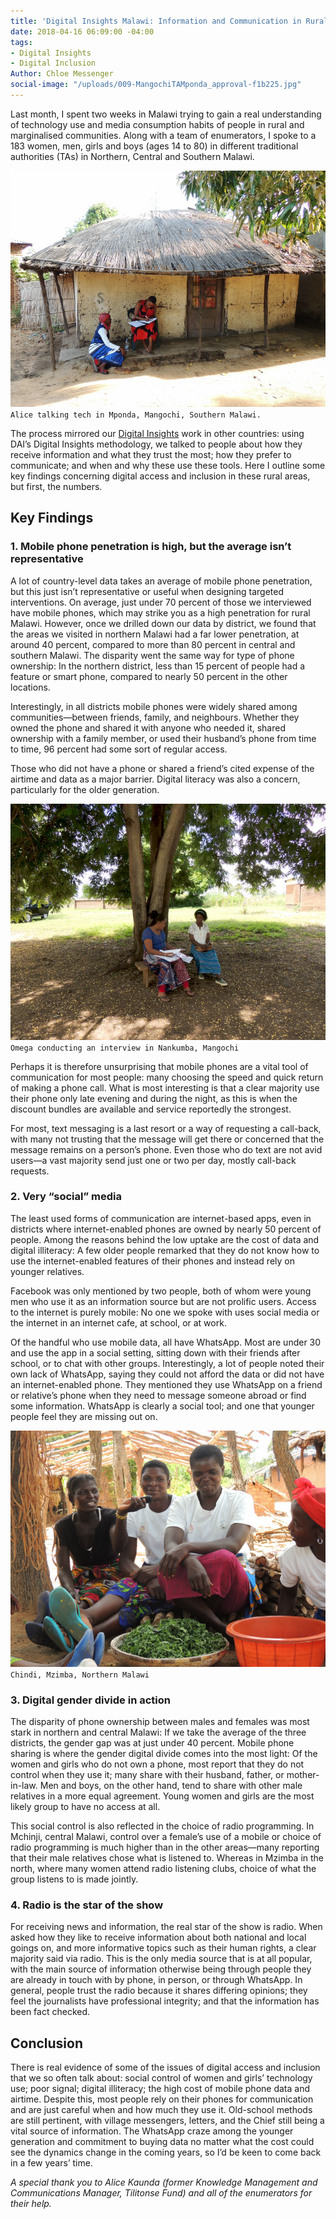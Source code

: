 ```yaml
---
title: 'Digital Insights Malawi: Information and Communication in Rural Communities'
date: 2018-04-16 06:09:00 -04:00
tags:
- Digital Insights
- Digital Inclusion
Author: Chloe Messenger
social-image: "/uploads/009-MangochiTAMponda_approval-f1b225.jpg"
---
```


Last month, I spent two weeks in Malawi trying to gain a real understanding of technology use and media consumption habits of people in rural and marginalised communities. Along with a team of enumerators, I spoke to a 183 women, men, girls and boys (ages 14 to 80) in different traditional authorities (TAs) in Northern, Central and Southern Malawi.

![009-MangochiTAMponda_approval.jpg](/uploads/009-MangochiTAMponda_approval.jpg) `Alice talking tech in Mponda, Mangochi, Southern Malawi.`

<!--more-->

The process mirrored our [Digital Insights](https://dai-global-digital.com/tags/?tag=digital-insights) work in other countries: using DAI’s Digital Insights methodology, we talked to people about how they receive information and what they trust the most; how they prefer to communicate; and when and why these use these tools. Here I outline some key findings concerning digital access and inclusion in these rural areas, but first, the numbers.

<script id="infogram_0_5ee7b3ea-aa02-492f-bf18-7b25c7ded435" title="Bio data Malawi Insights" src="https://e.infogram.com/js/dist/embed.js?y68" type="text/javascript"></script>

## Key Findings

### 1. Mobile phone penetration is high, but the average isn’t representative

A lot of country-level data takes an average of mobile phone penetration, but this just isn’t representative or useful when designing targeted interventions. On average, just under 70 percent of those we interviewed have mobile phones, which may strike you as a high penetration for rural Malawi. However, once we drilled down our data by district, we found that the areas we visited in northern Malawi had a far lower penetration, at around 40 percent, compared to more than 80 percent in central and southern Malawi. The disparity went the same way for type of phone ownership: In the northern district, less than 15 percent of people had a feature or smart phone, compared to nearly 50 percent in the other locations.

<script id="infogram_0_f47fe114-9d49-45f2-9347-fceebce12ff0" title="Mobile access and type Malawi Digital Insights" src="https://e.infogram.com/js/dist/embed.js?pel" type="text/javascript"></script>

Interestingly, in all districts mobile phones were widely shared among communities—between friends, family, and neighbours. Whether they owned the phone and shared it with anyone who needed it, shared ownership with a family member, or used their husband’s phone from time to time, 96 percent had some sort of regular access.

Those who did not have a phone or shared a friend’s cited expense of the airtime and data as a major barrier. Digital literacy was also a concern, particularly for the older generation.

![020-MangochiTANankumba_approval.jpg](/uploads/020-MangochiTANankumba_approval.jpg) `Omega conducting an interview in Nankumba, Mangochi`

Perhaps it is therefore unsurprising that mobile phones are a vital tool of communication for most people: many choosing the speed and quick return of making a phone call. What is most interesting is that a clear majority use their phone only late evening and during the night, as this is when the discount bundles are available and service reportedly the strongest.

For most, text messaging is a last resort or a way of requesting a call-back, with many not trusting that the message will get there or concerned that the message remains on a person’s phone. Even those who do text are not avid users—a vast majority send just one or two per day, mostly call-back requests.

<script id="infogram_0_793e2b8b-cdf6-443a-bdc4-2203d009119c" title="Communication Malawi Insights" src="https://e.infogram.com/js/dist/embed.js?DZb" type="text/javascript"></script>

### 2. Very “social” media

The least used forms of communication are internet-based apps, even in districts where internet-enabled phones are owned by nearly 50 percent of people. Among the reasons behind the low uptake are the cost of data and digital illiteracy: A few older people remarked that they do not know how to use the internet-enabled features of their phones and instead rely on younger relatives.

Facebook was only mentioned by two people, both of whom were young men who use it as an information source but are not prolific users. Access to the internet is purely mobile: No one we spoke with uses social media or the internet in an internet cafe, at school, or at work.

Of the handful who use mobile data, all have WhatsApp. Most are under 30 and use the app in a social setting, sitting down with their friends after school, or to chat with other groups. Interestingly, a lot of people noted their own lack of WhatsApp, saying they could not afford the data or did not have an internet-enabled phone. They mentioned they use WhatsApp on a friend or relative’s phone when they need to message someone abroad or find some information. WhatsApp is clearly a social tool; and one that younger people feel they are missing out on.

![046-MzimbaTAChindi_villageheadapproval.png](/uploads/046-MzimbaTAChindi_villageheadapproval.png) `Chindi, Mzimba, Northern Malawi`

### 3. Digital gender divide in action

The disparity of phone ownership between males and females was most stark in northern and central Malawi: If we take the average of the three districts, the gender gap was at just under 40 percent. Mobile phone sharing is where the gender digital divide comes into the most light: Of the women and girls who do not own a phone, most report that they do not control when they use it; many share with their husband, father, or mother-in-law. Men and boys, on the other hand, tend to share with other male relatives in a more equal agreement. Young women and girls are the most likely group to have no access at all.

This social control is also reflected in the choice of radio programming. In Mchinji, central Malawi, control over a female’s use of a mobile or choice of radio programming is much higher than in the other areas—many reporting that their male relatives chose what is listened to. Whereas in Mzimba in the north, where many women attend radio listening clubs, choice of what the group listens to is made jointly.

### 4. Radio is the star of the show

<script id="infogram_0_1b27ce3a-a257-41b0-9fa3-cb3dada826e1" title="Information general Malawi Insights" src="https://e.infogram.com/js/dist/embed.js?3Yi" type="text/javascript"></script>

For receiving news and information, the real star of the show is radio. When asked how they like to receive information about both national and local goings on, and more informative topics such as their human rights, a clear majority said via radio. This is the only media source that is at all popular, with the main source of information otherwise being through people they are already in touch with by phone, in person, or through WhatsApp. In general, people trust the radio because it shares differing opinions; they feel the journalists have professional integrity; and that the information has been fact checked.

## Conclusion

There is real evidence of some of the issues of digital access and inclusion that we so often talk about: social control of women and girls’ technology use; poor signal; digital illiteracy; the high cost of mobile phone data and airtime. Despite this, most people rely on their phones for communication and are just careful when and how much they use it. Old-school methods are still pertinent, with village messengers, letters, and the Chief still being a vital source of information. The WhatsApp craze among the younger generation and commitment to buying data no matter what the cost could see the dynamics change in the coming years, so I’d be keen to come back in a few years’ time.

*A special thank you to Alice Kaunda (former Knowledge Management and Communications Manager, Tilitonse Fund) and all of the enumerators for their help.*